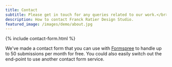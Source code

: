 ```yaml
---
title: Contact
subtitle: Please get in touch for any queries related to our work.</br>You can also follow us on <a href="https://www.instagram.com/ratierfranck/" target="_blank">Instagram</a>.
description: How to contact Franck Ratier Design Studio.
featured_image: /images/demo/about.jpg
---
```


{% include contact-form.html %}

We've made a contact form that you can use with [Formspree](https://formspree.io/create/jekyllthemes) to handle up to 50 submissions per month for free. You could also easily switch out the end-point to use another contact form service.
